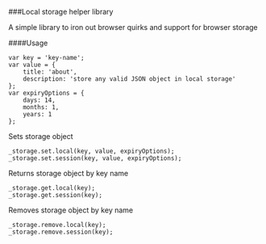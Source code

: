 ###Local storage helper library

A simple library to iron out browser quirks and support for browser storage

####Usage

```
var key = 'key-name';
var value = {
    title: 'about',
    description: 'store any valid JSON object in local storage'
};
var expiryOptions = {
    days: 14,
    months: 1,
    years: 1
};

```

Sets storage object
```
_storage.set.local(key, value, expiryOptions);
_storage.set.session(key, value, expiryOptions);
```

Returns storage object by key name
```
_storage.get.local(key);
_storage.get.session(key);
```

Removes storage object by key name
```
_storage.remove.local(key);
_storage.remove.session(key);

```